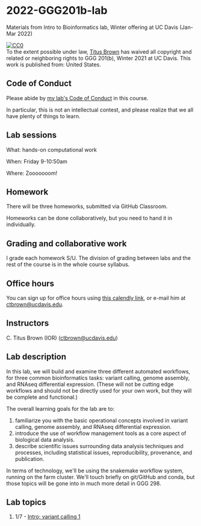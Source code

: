 # 2022-GGG201b-lab

Materials from Intro to Bioinformatics lab, Winter offering at UC Davis (Jan-Mar 2022)

<p xmlns:dct="http://purl.org/dc/terms/" xmlns:vcard="http://www.w3.org/2001/vcard-rdf/3.0#">
  <a rel="license"
     href="http://creativecommons.org/publicdomain/zero/1.0/">
    <img src="http://i.creativecommons.org/p/zero/1.0/88x31.png" style="border-style: none;" alt="CC0" />
  </a>
  <br />
  To the extent possible under law,
  <a rel="dct:publisher"
     href="http://twitter.com/ctitusbrown">
    <span property="dct:title">Titus Brown</span></a>
  has waived all copyright and related or neighboring rights to
  <span property="dct:title">GGG 201(b), Winter 2021 at UC Davis</span>.
This work is published from:
<span property="vcard:Country" datatype="dct:ISO3166"
      content="US" about="http://twitter.com/ctitusbrown">
  United States</span>.
</p>


## Code of Conduct

Please abide by [my lab's Code of Conduct](http://ivory.idyll.org/lab/coc.html) in this course.

In particular, this is not an intellectual contest, and please realize that we all have plenty of things to learn.

## Lab sessions

What: hands-on computational work

When: Friday 9-10:50am

Where: Zooooooom!

## Homework

There will be three homeworks, submitted via GitHub Classroom.

Homeworks can be done collaboratively, but you need to hand it in individually.

## Grading and collaborative work

I grade each homework S/U. The division of grading between labs and
the rest of the course is in the whole course syllabus.

## Office hours

You can sign up for office hours using [this calendly link](https://calendly.com/ctitusbrown/30min), or e-mail him at ctbrown@ucdavis.edu.

## Instructors

C. Titus Brown (IOR) (<ctbrown@ucdavis.edu>)

## Lab description

In this lab, we will build and examine three different automated workflows, for three common bioinformatics tasks: variant calling, genome assembly, and RNAseq differential expression. (These will not be cutting edge workflows and should not be directly used for your own work, but they will be complete and functional.)

The overall learning goals for the lab are to:

1. familiarize you with the basic operational concepts involved in variant calling, genome assembly, and RNAseq differential expression.
2. introduce the use of workflow management tools as a core aspect of biological data analysis.
3. describe scientific issues surrounding data analysis techniques and processes, including statistical issues, reproducibility, provenance, and publication.

In terms of technology, we'll be using the snakemake workflow system, running on the farm cluster. We'll touch briefly on git/GitHub and conda, but those topics will be gone into in much more detail in GGG 298.

## Lab topics

1. 1/7 - [Intro; variant calling 1](lab-1.md)
<!--
2. 1/15 - [More snakemake; variant calling 1](lab-2.md)
3. 1/22 - [Sequencing, and variant calling](lab-3.md)
4. 1/29 - [More sequencing, and variant calling](lab-4.md)
5. 2/5 - [Getting started with assembly (and conda)](lab-5.md)
2. 1/17 - [Variant calling 2 - now with more snakemake!](lab-2.md)
3. 1/24 - [Variant calling 3 - conda, github, and snakemake](lab-3.md); [HW 1 assigned](lab-hw-1.md).
4. 1/31 - [HW 1: Variant calling, due](lab-hw-1.md) --- TODAY'S NOTES: [Genome assembly 1](lab-4.md)
5. 2/04 - BONUS LECTURE on assembly! [Outline and collaborative notes](NOTES-de-novo-assembly-lecture.md)
6. 2/07 - [Genome assembly 2](lab-5.md)
7. 2/14 -  [Genome assembly 3](lab-6.md)
8. 2/18 - BONUS LECTURE on transcriptomics! [Outline](NOTES-transcription-lecture.md)
9. 2/21 - [Variant calling and assembly workflows discussion](lab-7.md)
10. 2/28 - [HW 2: Assembly, due](lab-hw-2.md) - [RNAseq diff exp 1](https://github.com/ngs-docs/2020-ggg-201b-rnaseq)
11. 3/06 - [RNAseq diff exp 2](lab-9.md)
12. 3/13 - RNAseq diff exp 3
-->
